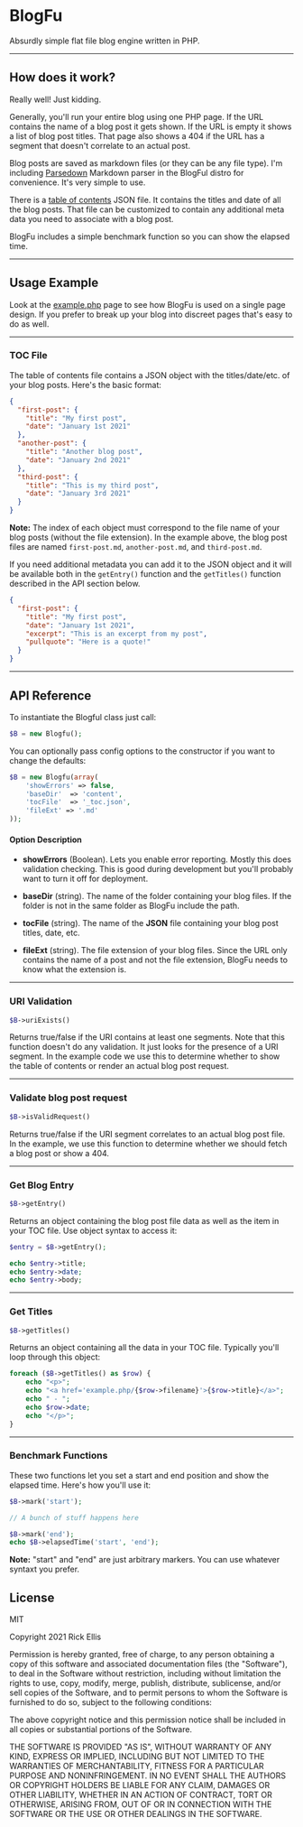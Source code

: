 # BlogFu

Absurdly simple flat file blog engine written in PHP.

---

## How does it work?

Really well! Just kidding.

Generally, you'll run your entire blog using one PHP page. If the URL contains the name of a blog post it gets shown. If the URL is empty it shows a list of blog post titles. That page also shows a 404 if the URL has a segment that doesn't correlate to an actual post.

Blog posts are saved as markdown files (or they can be any file type). I'm including [Parsedown](https://github.com/erusev/parsedown) Markdown parser in the BlogFul distro for convenience. It's very simple to use.

There is a [table of contents](https://github.com/rickellis/BlogFu/blob/main/content/_toc.json) JSON file. It contains the titles and date of all the blog posts. That file can be customized to contain any additional meta data you need to associate with a blog post.

BlogFu includes a simple benchmark function so you can show the elapsed time.

---

## Usage Example

Look at the [example.php](https://github.com/rickellis/BlogFu/blob/main/example.php) page to see how BlogFu is used on a single page design. If you prefer to break up your blog into discreet pages that's easy to do as well.

---

### TOC File

The table of contents file contains a JSON object with the titles/date/etc. of your blog posts. Here's the basic format:

```json
{
  "first-post": {
    "title": "My first post",
    "date": "January 1st 2021"
  },
  "another-post": {
    "title": "Another blog post",
    "date": "January 2nd 2021"
  },
  "third-post": {
    "title": "This is my third post",
    "date": "January 3rd 2021"
  }
}
```

**Note:** The index of each object must correspond to the file name of your blog posts (without the file extension). In the example above, the blog post files are named `first-post.md`, `another-post.md`, and `third-post.md`.

If you need additional metadata you can add it to the JSON object and it will be available both in the `getEntry()` function and the `getTitles()` function described in the API section below.

```json
{
  "first-post": {
    "title": "My first post",
    "date": "January 1st 2021",
    "excerpt": "This is an excerpt from my post",
    "pullquote": "Here is a quote!"
  }
}
```

---

## API Reference

To instantiate the Blogful class just call:

```php
$B = new Blogfu();
```

You can optionally pass config options to the constructor if you want to change the defaults:

```php
$B = new Blogfu(array(
    'showErrors' => false,
    'baseDir'  => 'content',
    'tocFile'  => '_toc.json',
    'fileExt' => '.md'
));
```

#### Option Description

- **showErrors** (Boolean). Lets you enable error reporting. Mostly this does validation checking. This is good during development but you'll probably want to turn it off for deployment.

- **baseDir** (string). The name of the folder containing your blog files. If the folder is not in the same folder as BlogFu include the path.

- **tocFile** (string). The name of the **JSON** file containing your blog post titles, date, etc.

- **fileExt** (string). The file extension of your blog files. Since the URL only contains the name of a post and not the file extension, BlogFu needs to know what the extension is.

---

### URI Validation

```php
$B->uriExists()
```

Returns true/false if the URI contains at least one segments. Note that this function doesn't do any validation. It just looks for the presence of a URI segment. In the example code we use this to determine whether to show the table of contents or render an actual blog post request.

---

### Validate blog post request

```php
$B->isValidRequest()
```

Returns true/false if the URI segment correlates to an actual blog post file. In the example, we use this function to determine whether we should fetch a blog post or show a 404.

---

### Get Blog Entry

```php
$B->getEntry()
```

Returns an object containing the blog post file data as well as the item in your TOC file. Use object syntax to access it:

```php
$entry = $B->getEntry();

echo $entry->title;
echo $entry->date;
echo $entry->body;
```

---

### Get Titles

```php
$B->getTitles()
```

Returns an object containing all the data in your TOC file. Typically you'll loop through this object:

```php
foreach ($B->getTitles() as $row) {
    echo "<p>";
    echo "<a href='example.php/{$row->filename}'>{$row->title}</a>";
    echo " - ";
    echo $row->date;
    echo "</p>";
}
```

---

### Benchmark Functions

These two functions let you set a start and end position and show the elapsed time. Here's how you'll use it:

```php
$B->mark('start');

// A bunch of stuff happens here

$B->mark('end');
echo $B->elapsedTime('start', 'end');
```

**Note:** "start" and "end" are just arbitrary markers. You can use whatever syntaxt you prefer.

## License

MIT

Copyright 2021 Rick Ellis

Permission is hereby granted, free of charge, to any person obtaining a copy of this software and associated documentation files (the "Software"), to deal in the Software without restriction, including without limitation the rights to use, copy, modify, merge, publish, distribute, sublicense, and/or sell copies of the Software, and to permit persons to whom the Software is furnished to do so, subject to the following conditions:

The above copyright notice and this permission notice shall be included in all copies or substantial portions of the Software.

THE SOFTWARE IS PROVIDED "AS IS", WITHOUT WARRANTY OF ANY KIND, EXPRESS OR IMPLIED, INCLUDING BUT NOT LIMITED TO THE WARRANTIES OF MERCHANTABILITY, FITNESS FOR A PARTICULAR PURPOSE AND NONINFRINGEMENT. IN NO EVENT SHALL THE AUTHORS OR COPYRIGHT HOLDERS BE LIABLE FOR ANY CLAIM, DAMAGES OR OTHER LIABILITY, WHETHER IN AN ACTION OF CONTRACT, TORT OR OTHERWISE, ARISING FROM, OUT OF OR IN CONNECTION WITH THE SOFTWARE OR THE USE OR OTHER DEALINGS IN THE SOFTWARE.
